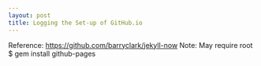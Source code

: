 ```yaml
---
layout: post
title: Logging the Set-up of GitHub.io
---
```


Reference: https://github.com/barryclark/jekyll-now
Note: May require root
$ gem install github-pages


